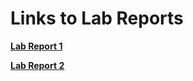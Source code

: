 # Links to Lab Reports

__[Lab Report 1](https://willersss.github.io/cse15l-lab-reports/lab-report-1-week-2.html)__

__[Lab Report 2](https://willersss.github.io/cse15l-lab-reports/lab-report-2-week-4.html)__